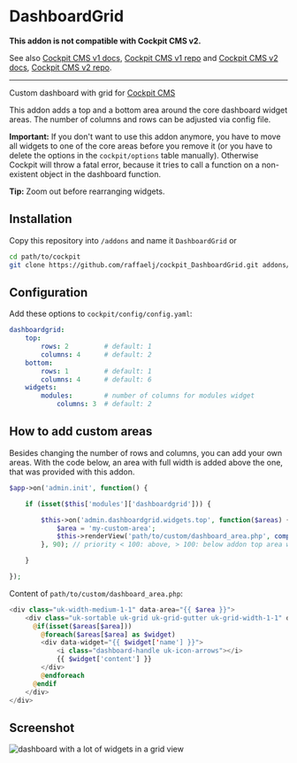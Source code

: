 # DashboardGrid

**This addon is not compatible with Cockpit CMS v2.**

See also [Cockpit CMS v1 docs](https://v1.getcockpit.com/documentation), [Cockpit CMS v1 repo](https://github.com/agentejo/cockpit) and [Cockpit CMS v2 docs](https://getcockpit.com/documentation/), [Cockpit CMS v2 repo](https://github.com/Cockpit-HQ/Cockpit).

---

Custom dashboard with grid for [Cockpit CMS][1]

This addon adds a top and a bottom area around the core dashboard widget areas. The number of columns and rows can be adjusted via config file.

**Important:** If you don't want to use this addon anymore, you have to move all widgets to one of the core areas before you remove it (or you have to delete the options in the `cockpit/options` table manually). Otherwise Cockpit will throw a fatal error, because it tries to call a function on a non-existent object in the dashboard function.

**Tip:** Zoom out before rearranging widgets.

## Installation

Copy this repository into `/addons` and name it `DashboardGrid` or

```bash
cd path/to/cockpit
git clone https://github.com/raffaelj/cockpit_DashboardGrid.git addons/DashboardGrid
```

## Configuration

Add these options to `cockpit/config/config.yaml`:

```yaml
dashboardgrid:
    top:
        rows: 2         # default: 1
        columns: 4      # default: 2
    bottom:
        rows: 1         # default: 1
        columns: 4      # default: 6
    widgets:
        modules:        # number of columns for modules widget
            columns: 3  # default: 2
```

## How to add custom areas

Besides changing the number of rows and columns, you can add your own areas. With the code below, an area with full width is added above the one, that was provided with this addon.

```php
$app->on('admin.init', function() {

    if (isset($this['modules']['dashboardgrid'])) {

        $this->on('admin.dashboardgrid.widgets.top', function($areas) {
            $area = 'my-custom-area';
            $this->renderView('path/to/custom/dashboard_area.php', compact('areas', 'area'));
        }, 90); // priority < 100: above, > 100: below addon top area with prio 100

    }

});
```

Content of `path/to/custom/dashboard_area.php`:

```php
<div class="uk-width-medium-1-1" data-area="{{ $area }}">
    <div class="uk-sortable uk-grid uk-grid-gutter uk-grid-width-1-1" data-uk-sortable="{group:'dashboard',animation:false,handleClass:'dashboard-handle'}">
      @if(isset($areas[$area]))
        @foreach($areas[$area] as $widget)
        <div data-widget="{{ $widget['name'] }}">
            <i class="dashboard-handle uk-icon-arrows"></i>
            {{ $widget['content'] }}
        </div>
        @endforeach
      @endif
    </div>
</div>
```

## Screenshot

![dashboard with a lot of widgets in a grid view](cockpit_dashboardgrid_screenshot.png)

[1]: https://github.com/agentejo/cockpit
